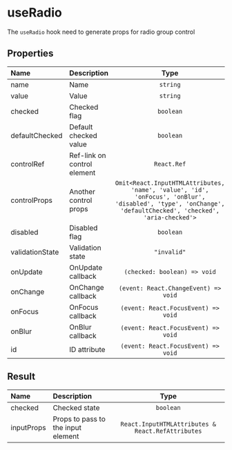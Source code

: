 # useRadio

The `useRadio` hook need to generate props for radio group control

## Properties

| Name            | Description                 |                                                                            Type                                                                            | Default |
| :-------------- | :-------------------------- | :--------------------------------------------------------------------------------------------------------------------------------------------------------: | :-----: |
| name            | Name                        |                                                                          `string`                                                                          |         |
| value           | Value                       |                                                                          `string`                                                                          |         |
| checked         | Checked flag                |                                                                         `boolean`                                                                          |         |
| defaultChecked  | Default checked value       |                                                                         `boolean`                                                                          |         |
| controlRef      | Ref-link on control element |                                                                        `React.Ref`                                                                         |         |
| controlProps    | Another control props       | `Omit<React.InputHTMLAttributes, 'name', 'value', 'id', 'onFocus', 'onBlur', 'disabled', 'type', 'onChange', 'defaultChecked', 'checked', 'aria-checked'>` |         |
| disabled        | Disabled flag               |                                                                         `boolean`                                                                          |         |
| validationState | Validation state            |                                                                        `"invalid"`                                                                         |         |
| onUpdate        | OnUpdate callback           |                                                                `(checked: boolean) => void`                                                                |         |
| onChange        | OnChange callback           |                                                            `(event: React.ChangeEvent) => void`                                                            |         |
| onFocus         | OnFocus callback            |                                                            `(event: React.FocusEvent) => void`                                                             |         |
| onBlur          | OnBlur callback             |                                                            `(event: React.FocusEvent) => void`                                                             |         |
| id              | ID attribute                |                                                            `(event: React.FocusEvent) => void`                                                             |         |

## Result

| Name       | Description                        |                       Type                        |
| :--------- | :--------------------------------- | :-----------------------------------------------: |
| checked    | Checked state                      |                     `boolean`                     |
| inputProps | Props to pass to the input element | `React.InputHTMLAttributes & React.RefAttributes` |
